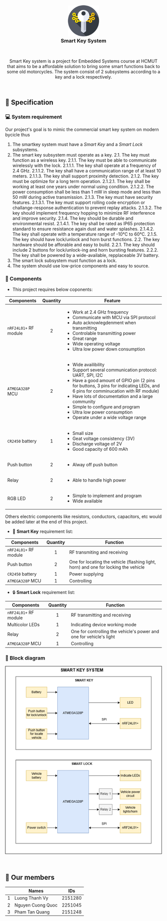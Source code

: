 <h3 align="center">
<img src="./assets/smart-key.png" width="100"/></br> 
Smart Key System
</h3>

&nbsp;

<p align="center">
Smart Key system is a project for Embedded Systems course at HCMUT that aims to be a affordable solution to
bring some smart functions back to some old motorcycles. The system consist of 2 subsystems according to a 
key and a lock respectively.
</p>

&nbsp;

## 📝 Specification

### 💻 System requirement

Our project's goal is to mimic the commercial smart key system on modern bycicle thus

1. The smartkey system must have a *Smart Key* and a *Smart Lock* subsystems.
2. The smart key subsystem must operate as a key.
    2.1. The key must function as a wireless key.
        2.1.1. The key must be able to communicate wirelessly with the lock.
            2.1.1.1. The key shall operate at a frequency of 2.4 GHz.
            2.1.1.2. The key shall have a communication range of at least 10 meters.
            2.1.1.3. The key shall support proximity detection.
        2.1.2. The key must be optimize for a long term operation.
            2.1.2.1. The key shall be working at least one years under normal using condition.
            2.1.2.2. The power consumption shall be less than 1 mW in sleep mode and less than 50 mW
               during active transmission.
        2.1.3. The key must have security features.
            2.1.3.1. The key must support rolling code encryption or challange-response authentication
               to prevent replay attacks.
            2.1.3.2. The key should implement frequency hopping to minimize RF interference and improve
               security.
        2.1.4. The key should be durable and environmental resist.
            2.1.4.1. The key shall be rated as IP65 protection standard to ensure resistance again dust
               and water splashes.
            2.1.4.2. The key shall operate with a temperature range of -10°C to 60°C. 
        2.1.5. The key should have lock/unlock and horn burst functions.
    2.2. The key hardware should be afforable and easy to build.
        2.2.1. The key should include 2 buttons for lock/unlock-ing and horn bursting features.
        2.2.2. The key shall be powered by a wide-available, repplaceable 3V battery.
3. The smart lock subsystem must function as a lock.
4. The system should use low-price components and easy to source.

### 🧩 Components

- This project requires below coponents:

| Components | Quantity | Feature |
| ---------- | :------: | ------- |
| `nRF24L01+` RF module | 2 | <ul> <li> Work at 2.4 GHz frequency </li> <li> Communicate with MCU via SPI protocol </li> <li> Auto acknowlegdenment when transmitting </li> <li> Controlable transmitting power </li>  <li> Great range </li> <li> Wide operating voltage </li> <li> Ultra low power down consumption </li> </ul> |
| `ATMEGA328P` MCU | 2 | <ul> <li> Wide availibility </li> <li> Support several communication protocol: UART, SPI, I2C </li> <li> Have a good amount of GPIO pin (2 pins for buttons, 3 pins for indicating LEDs, and 6 pins for comminucation with RF module) </li> <li> Have lots of documentation and a large community </li> <li> Simple to configure and program </li> <li> Ultra low power consumption </li> <li> Operate under a wide voltage range </li> |
| `CR2450` battery | 1 | <ul> <li> Small size </li> <li> Geat voltage consistency (3V) </li> <li> Discharge voltage of 2V </li> <li> Good capacity of 600 mAh </li> </ul> |
| Push button | 2 | <ul> <li> Alway off push button </li> </ul> |
| Relay | 2 | <ul> <li> Able to handle high power </li> </ul> |
| RGB LED | 2 | <ul> <li> Simple to implement and program </li> <li> Wide available </li> </ul> |

Others electric components like resistors, conductors, capacitors, etc would be added later
at the end of this project.

- 🔑 **Smart Key** requirement list:

| Components | Quantity | Function |
| ------------- | :-------------: | ------------- |
| `nRF24L01+` RF module | 1 | RF transmiting and receiving |
| Push button | 2 | One for locating the vehicle (flashing light, horn) and one for locking the vehicle |
| `CR2450` battery | 1 | Power supplying |
| `ATMEGA328P` MCU | 1 | Controlling|

- 🔒 **Smart Lock** requirement list:

| Components | Quantity | Function |
| ------------- | :-------------: | ------------- |
| `nRF24L01+` RF module | 1 | RF transmitting and receiving |
| Multicolor LEDs | 1 | Indicating device working mode |
| Relay | 2 | One for controlling the vehicle's power and one for vehicle's light |
| `ATMEGA328P` MCU | 1 | Controlling |

### 🔲 Block diagram

<p align="center">
<img src="./homework1/smart_key_system_diagram.png"/>
</p>

&nbsp;

## 💁 Our members

|     | Names | IDs |
| ------------- | -------------- | -------------- |
| 1 | Luong Thanh Vy | 2151280 |
| 2 | Nguyen Cuong Quoc | 2251045 |
| 3 | Pham Tan Quang | 2151248 |

